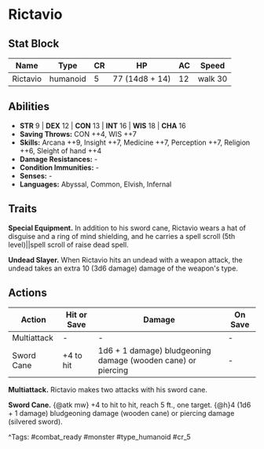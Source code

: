 # Rictavio

## Stat Block

| Name | Type | CR | HP | AC | Speed |
|------|------|----|----|----|-------|
| Rictavio | humanoid | 5 | 77 (14d8 + 14) | 12 | walk 30 |

## Abilities

- **STR** 9 | **DEX** 12 | **CON** 13 | **INT** 16 | **WIS** 18 | **CHA** 16
- **Saving Throws:** CON ++4, WIS ++7  
- **Skills:** Arcana ++9, Insight ++7, Medicine ++7, Perception ++7, Religion ++6, Sleight of hand ++4  
- **Damage Resistances:** -  
- **Condition Immunities:** -  
- **Senses:** -  
- **Languages:** Abyssal, Common, Elvish, Infernal

## Traits

**Special Equipment.** In addition to his sword cane, Rictavio wears a hat of disguise and a ring of mind shielding, and he carries a spell scroll (5th level)||spell scroll of raise dead spell.

**Undead Slayer.** When Rictavio hits an undead with a weapon attack, the undead takes an extra 10 (3d6 damage) damage of the weapon's type.


## Actions

| Action | Hit or Save | Damage | On Save |
|--------|--------------|--------|----------|
| Multiattack | - | - | - |
| Sword Cane | +4 to hit | 1d6 + 1 damage) bludgeoning damage (wooden cane) or piercing | - |

**Multiattack.** Rictavio makes two attacks with his sword cane.

**Sword Cane.** {@atk mw} +4 to hit to hit, reach 5 ft., one target. {@h}4 (1d6 + 1 damage) bludgeoning damage (wooden cane) or piercing damage (silvered sword).


^Tags: #combat_ready #monster #type_humanoid #cr_5